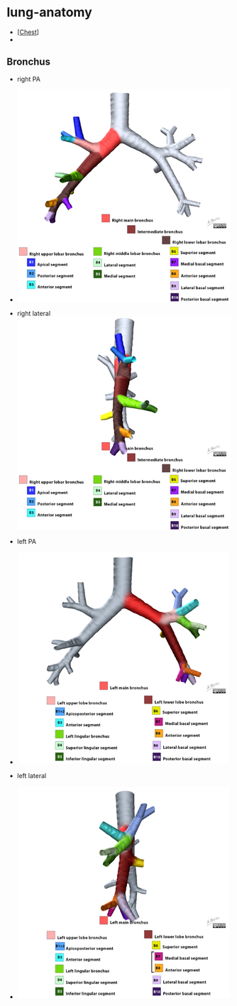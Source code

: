 # lung-anatomy
- [[Chest]]
- 
## Bronchus
- right PA
- ![](../attachments/2024-02-24-04-23-24.png)

- right lateral
![](../attachments/2024-02-24-04-24-06.png)
- left PA
- ![](../attachments/2024-02-24-04-24-39.png)
- left lateral
- ![](../attachments/2024-02-24-04-24-54.png)

[//begin]: # "Autogenerated link references for markdown compatibility"
[Chest]: tags/Chest.md "Chest"
[//end]: # "Autogenerated link references"